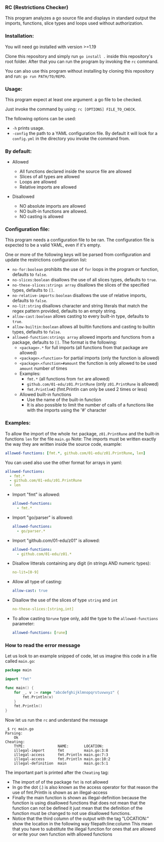 ### RC (Restrictions Checker)

This program analyzes a go source file and displays in standard output the imports, functions, slice types and loops used without authorization.

### Installation:

You will need go installed with version >=1.19

Clone this repository and simply run `go install .` inside this repository's root folder. After that you can run the program by invoking the `rc` command.

You can also use this program without installing by cloning this repository and run: `go run PATH/TO/REPO`.

### Usage:

This program expect at least one argument: a go file to be checked.

Just invoke the command by using: `rc [OPTIONS] FILE_TO_CHECK`.

The following options can be used:

- `-h` prints usage.
- `-config` the path to a YAML configuration file. By default it will look for a `config.yml` in the directory you invoke the command from.

### By default:

- Allowed

  - All functions declared inside the source file are allowed
  - Slices of all types are allowed
  - Loops are allowed
  - Relative imports are allowed

- Disallowed

  - NO absolute imports are allowed
  - NO built-in functions are allowed.
  - NO casting is allowed

### Configuration file:

This program needs a configuration file to be ran.
The configuration file is expected to be a valid YAML, even if it's empty.

One or more of the following keys will be parsed from configuration and update the restrictions configuration list:

- `no-for:boolean` prohibits the use of `for` loops in the program or function, defaults to `false`.
- `no-slices:boolean` disallows the use of all slices types, defaults to `true`.
- `no-these-slices:strings array` disallows the slices of the specified types, defaults to `[]`.
- `no-relative-imports:boolean` disallows the use of relative imports, defaults to `false`.
- `no-lit:string` disallows character and string literals that match the regex pattern provided, defaults to an empty string.
- `allow-cast:boolean` allows casting to every built-in type, defaults to `true`.
- `allow-builtin:boolean` allows all builtin functions and casting to builtin types, defaults to `false`.
- `allowed-function:strings array` allowed imports and functions from a package, defaults to `[]`. The format is the following:
    - `<package>.*` for full imports (all functions from that package are allowed)
    - `<package>`.`<function>` for partial imports (only the function is allowed)
    - `<package>`.`<function>#amount` the function is only allowed to be used `amount` number of times
    - Examples:
        - `fmt.*` (all functions from `fmt` are allowed)
        - `github.com/01-edu/z01.PrintRune` (only `z01.PrintRune` is allowed)
        - `fmt.Println#2` (fmt.Println can only be used 2 times or less)
  - Allowed built-in functions
    - Use the name of the built-in function
    - It is also possible to limit the number of calls of a functions like with the imports using the '#' character

### Examples:

To allow the import of the whole `fmt` package, `z01.PrintRune` and the built-in functions `len` for the file `main.go`
  Note: The imports must be written exactly the way they are written inside the source code, example:

  ```yaml
  allowed-functions: [fmt.*, github.com/01-edu/z01.PrintRune, len]
  ```

You can used also use the other format for arrays in yaml:
  ```yaml
  allowed-functions:
    - fmt.*
    - github.com/01-edu/z01.PrintRune
    - len
  ```


- Import "fmt" is allowed:

  ```yaml
  allowed-functions:
    - fmt.*
  ```

- Import "go/parser" is allowed:

  ```yaml
  allowed-functions:
    - go/parser.*
  ```

- Import "github.com/01-edu/z01" is allowed:

  ```yaml
  allowed-functions:
    - github.com/01-edu/z01.*
  ```

- Disallow litterals containing any digit (in strings AND numeric types):

  ```yaml
  no-lit=[0-9]
  ```

- Allow all type of casting:

  ```yaml
  allow-cast: true
  ```

- Disallow the use of the slices of type `string` and `int`

  ```yaml
  no-these-slices:[string,int]
  ```

- To allow casting to`rune` type only, add the type to the `allowed-functions` parameter:

  ```yaml
  allowed-functions: [rune]
  ```

### How to read the error message

Let us look to an example snipped of code, let us imagine this code in a file called `main.go`:

```go
package main

import "fmt"

func main() {
	for _, v := range "abcdefghijklmnopqrstuvwxyz" {
		fmt.Println(v)
	}
	fmt.Println()
}
```

Now let us run the `rc` and understand the message

```console
_$ rc main.go 
Parsing:
	Ok
Cheating:
	TYPE:             	NAME:      	LOCATION:
	illegal-import    	fmt        	main.go:3:8
	illegal-access    	fmt.Println	main.go:7:3
	illegal-access    	fmt.Println	main.go:10:2
	illegal-definition	main       	main.go:5:1
```

The important part is printed after the `Cheating` tag:

- The import of of the package `fmt` is not allowed
- In go the dot (.) is also known as the access operator for that reason the use of fmt.Println is shown as an illegal-access
- Finally the main function is shown as illegal-definition because the function is using disallowed functions that does not mean that the function can not be defined it just mean that the definition of the function must be changed to not use disallowed functions.
- Notice that the third column of the output with the tag "LOCATION:" show the location in the following way filepath:line:column
  This mean that you have to substitute the illegal function for ones that are allowed or write your own function with allowed functions
